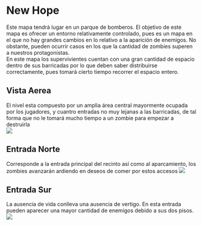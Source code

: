 # New Hope
Este mapa tendrá lugar en un parque de bomberos. El objetivo de este mapa es ofrecer un entorno relativamente controlado, pues es un mapa en el que no hay grandes cambios en lo relativo a la aparición de enemigos. No obstante, pueden ocurrir casos en los que la cantidad de zombies superen a nuestros protagonistas.  
En este mapa los supervivientes cuentan con una gran cantidad de espacio dentro de sus barricadas por lo que deben saber distribuirse correctamente, pues tomará cierto tiempo recorrer el espacio entero.

## Vista Aerea
El nivel esta compuesto por un amplia área central mayormente ocupada por los jugadores, y cuantro entradas no muy lejanas a las barricadas, de tal forma que no le tomará mucho tiempo a un zombie para empezar a destruirla  
![](https://github.com/kevincerro-dvrv/dxpp-gdd/blob/feature/fireman/mapas/Parque%20de%20bomberos/bomberos_vista%20aerea.png?raw=true)

## Entrada Norte
Corresponde a la entrada principal del recinto así como al aparcamiento, los zombies avanzarán ardiendo en deseos de comer por estos accesos
![](https://github.com/kevincerro-dvrv/dxpp-gdd/blob/feature/fireman/mapas/Parque%20de%20bomberos/bomberos_norte.png?raw=true)

## Entrada Sur
La ausencia de vida conlleva una ausencia de vertigo.
En esta entrada pueden aparecer una mayor cantidad de enemigos debido a sus dos pisos.
![](https://github.com/kevincerro-dvrv/dxpp-gdd/blob/feature/fireman/mapas/Parque%20de%20bomberos/bomberos_sur.png?raw=true)
